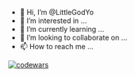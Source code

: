 - 👋 Hi, I’m @LittleGodYo
- 👀 I’m interested in ...
- 🌱 I’m currently learning ...
- 💞️ I’m looking to collaborate on ...
- 📫 How to reach me ...

<!---
LittleGodYo/LittleGodYo is a ✨ special ✨ repository because its `README.md` (this file) appears on your GitHub profile.
You can click the Preview link to take a look at your changes.
--->
[![codewars](https://www.codewars.com/users/username/badges/small)](https://www.codewars.com/users/LittleGodYo)
